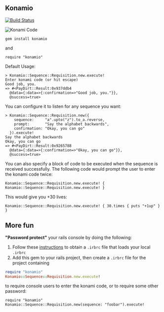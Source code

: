 ## Konamio
[![Build Status](https://travis-ci.org/rthbound/konamio.png?branch=master)](https://travis-ci.org/rthbound/konamio)

![Konami Code](http://images.nintendolife.com/news/2012/01/the_origins_of_the_konami_code_revealed/attachment/0/small.jpg)

    gem install konamio

and

    require "konamio"


Default Usage:
```
> Konamio::Sequence::Requisition.new.execute!
Enter konami code (or hit escape)
Good job, you.
=> #<PayDirt::Result:0x937ddb4
  @data={:data=>{:confirmation=>"Good job, you."}},
  @success=true>
```

You can configure it to listen for any sequence you want:
```
> Konamio::Sequence::Requisition.new({
    sequence:     "a".upto("z").to_a.reverse,
    prompt:       "Say the alphabet backwards",
    confirmation: "Okay, you can go"
  }).execute!
Say the alphabet backwards
Okay, you can go
=> #<PayDirt::Result:0x9265788
  @data={:data=>{:confirmation=>"Okay, you can go"}},
  @success=true>
```

You can also specify a block of code to be executed when the sequence is received successfully.
The following code would prompt the user to enter the konami code twice:
```
Konamio::Sequence::Requisition.new.execute! { Konamio::Sequence::Requisition.new.execute! }
```
This would give you +30 lives:
```
Konamio::Sequence::Requisition.new.execute! { 30.times { puts "+1up" } }
```

## More fun

**"Password protect"** your rails console by doing the following:

1. Follow these [instructions](http://samuelmullen.com/2010/04/irb-global-local-irbrc/) to obtain a `.irbrc` file that loads your local `.irbrc`
2. Add this gem to your rails project, then create a `.irbrc` file for the project containing


```ruby
require "konamio"
Konamio::Sequence::Requisition.new.execute!
```
    
to require console users to enter the konami code, or to require some other password:

    require "konamio"
    Konamio::Sequence::Requisition.new(sequence: "foobar").execute!

